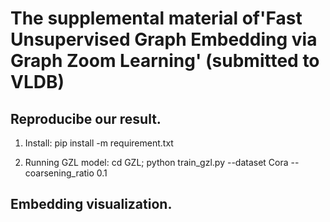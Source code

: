 # The supplemental material of'Fast Unsupervised Graph Embedding via Graph Zoom Learning' (submitted to VLDB)

## Reproducibe our result.
1. Install: pip install -m requirement.txt

2. Running GZL model: cd GZL; python train_gzl.py --dataset Cora --coarsening_ratio 0.1

## Embedding visualization.

